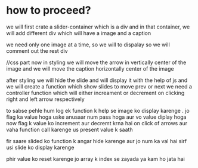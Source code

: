 # how to proceed?
we will first crate a slider-container which is a div and in that container, we will add different div which will have a image and a caption

we need only one image at a time, so we will to dispalay so we will comment out the rest div

//css part
now in styling we will move the arrow in vertically center of the image
and we will move the caption horizontally center of the image

after styling we will hide the slide and will display it with the help of js
and we will create a function which show slides
to move prev or next we need a controller function which will either increament or decrement on clicking right and left arrow respectively

to sabse pehle hum log ek function k help se image ko display karenge . jo flag ka value hoga uske anusaar num pass hoga aur vo value diplay hoga
now flag k value ko increment aur decremt krna hai on click of arrows aur vaha function call karenge us present value k saath

fir saare slided ko function k angar hide karenge aur jo num ka val hai sirf usi slide ko display karenge

phir value ko reset karenge jo array k index se zayada ya kam ho jata hai
